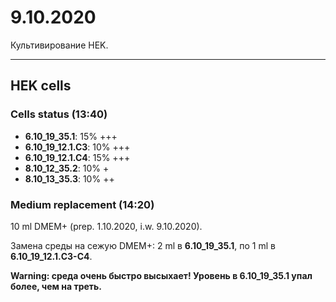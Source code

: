 9.10.2020
=========

Культивирование HEK.

---

## HEK cells
### Cells status (13:40)
- **6.10_19_35.1**: 15% +++
- **6.10_19_12.1.C3**: 10% +++
- **6.10_19_12.1.C4**: 15% +++
- **8.10_12_35.2**: 10% +
- **8.10_13_35.3**: 10% ++

### Medium replacement (14:20)

10 ml DMEM+ (prep. 1.10.2020, i.w. 9.10.2020).

Замена среды на сежую DMEM+: 2 ml в **6.10_19_35.1**, по 1 ml в **6.10_19_12.1.C3-C4**.

**Warning: среда очень быстро высыхает! Уровень в  6.10_19_35.1 упал более, чем на треть.**